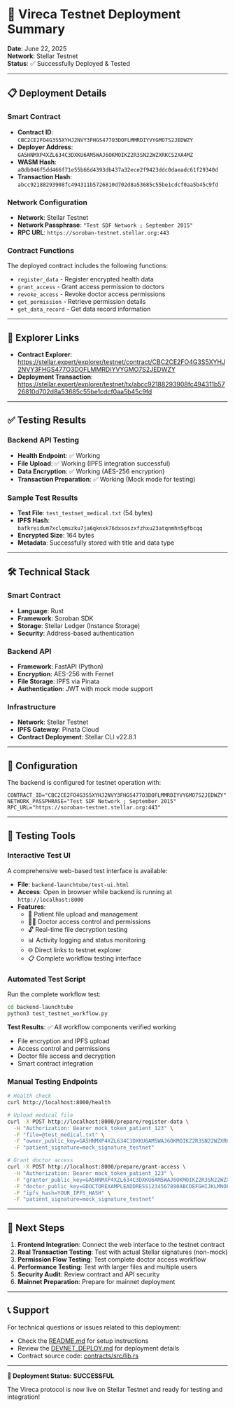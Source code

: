 # 🚀 Vireca Testnet Deployment Summary

**Date**: June 22, 2025  
**Network**: Stellar Testnet  
**Status**: ✅ Successfully Deployed & Tested

---

## 📋 Deployment Details

### Smart Contract
- **Contract ID**: `CBC2CE2FO4G3S5XYHJ2NVY3FHGS477O3DOFLMMRDIYVYGMO7S2JEDWZY`
- **Deployer Address**: `GA5HNMXP4XZL634C3DXKU6AM5WAJ6OKMOIKZ2R3SN22WZXRKCS2XA4MZ`
- **WASM Hash**: `a8db046f5dd466f71e55b66d4393db437a32ece2f9423ddc0daeadc61f29340d`
- **Transaction Hash**: `abcc92188293908fc494311b5726810d702d8a53685c55be1cdcf0aa5b45c9fd`

### Network Configuration
- **Network**: Stellar Testnet
- **Network Passphrase**: `"Test SDF Network ; September 2015"`
- **RPC URL**: `https://soroban-testnet.stellar.org:443`

### Contract Functions
The deployed contract includes the following functions:
- `register_data` - Register encrypted health data
- `grant_access` - Grant access permission to doctors  
- `revoke_access` - Revoke doctor access permissions
- `get_permission` - Retrieve permission details
- `get_data_record` - Get data record information

---

## 🔗 Explorer Links

- **Contract Explorer**: https://stellar.expert/explorer/testnet/contract/CBC2CE2FO4G3S5XYHJ2NVY3FHGS477O3DOFLMMRDIYVYGMO7S2JEDWZY
- **Deployment Transaction**: https://stellar.expert/explorer/testnet/tx/abcc92188293908fc494311b5726810d702d8a53685c55be1cdcf0aa5b45c9fd

---

## ✅ Testing Results

### Backend API Testing
- **Health Endpoint**: ✅ Working
- **File Upload**: ✅ Working (IPFS integration successful)
- **Data Encryption**: ✅ Working (AES-256 encryption)
- **Transaction Preparation**: ✅ Working (Mock mode for testing)

### Sample Test Results
- **Test File**: `test_testnet_medical.txt` (54 bytes)
- **IPFS Hash**: `bafkreidum7xclqmszku7ja6qknxk76dxsoszxfzhxu23atqnmhn5gfbcqq`
- **Encrypted Size**: 164 bytes
- **Metadata**: Successfully stored with title and data type

---

## 🛠️ Technical Stack

### Smart Contract
- **Language**: Rust
- **Framework**: Soroban SDK
- **Storage**: Stellar Ledger (Instance Storage)
- **Security**: Address-based authentication

### Backend API
- **Framework**: FastAPI (Python)
- **Encryption**: AES-256 with Fernet
- **File Storage**: IPFS via Pinata
- **Authentication**: JWT with mock mode support

### Infrastructure
- **Network**: Stellar Testnet
- **IPFS Gateway**: Pinata Cloud
- **Contract Deployment**: Stellar CLI v22.8.1

---

## 🔧 Configuration

The backend is configured for testnet operation with:

```env
CONTRACT_ID="CBC2CE2FO4G3S5XYHJ2NVY3FHGS477O3DOFLMMRDIYVYGMO7S2JEDWZY"
NETWORK_PASSPHRASE="Test SDF Network ; September 2015"
RPC_URL="https://soroban-testnet.stellar.org:443"
```

---

## 🧪 Testing Tools

### Interactive Test UI
A comprehensive web-based test interface is available:
- **File**: `backend-launchtube/test-ui.html`
- **Access**: Open in browser while backend is running at `http://localhost:8000`
- **Features**:
  - 👤 Patient file upload and management
  - 👨‍⚕️ Doctor access control and permissions  
  - 🔓 Real-time file decryption testing
  - 📊 Activity logging and status monitoring
  - 🌐 Direct links to testnet explorer
  - 📋 Complete workflow testing interface

### Automated Test Script
Run the complete workflow test:
```bash
cd backend-launchtube
python3 test_testnet_workflow.py
```

**Test Results**: ✅ All workflow components verified working
- File encryption and IPFS upload
- Access control and permissions
- Doctor file access and decryption
- Smart contract integration

### Manual Testing Endpoints
```bash
# Health check
curl http://localhost:8000/health

# Upload medical file
curl -X POST http://localhost:8000/prepare/register-data \
  -H "Authorization: Bearer mock_token_patient_123" \
  -F "file=@test_medical.txt" \
  -F "owner_public_key=GA5HNMXP4XZL634C3DXKU6AM5WAJ6OKMOIKZ2R3SN22WZXRKCS2XA4MZ" \
  -F "patient_signature=mock_signature_testnet"

# Grant doctor access
curl -X POST http://localhost:8000/prepare/grant-access \
  -H "Authorization: Bearer mock_token_patient_123" \
  -F "granter_public_key=GA5HNMXP4XZL634C3DXKU6AM5WAJ6OKMOIKZ2R3SN22WZXRKCS2XA4MZ" \
  -F "doctor_public_key=GDOCTOREXAMPLEADDRESS1234567890ABCDEFGHIJKLMNOPQRSTUVWXYZ" \
  -F "ipfs_hash=YOUR_IPFS_HASH" \
  -F "patient_signature=mock_signature_testnet"
```

---

## 🎯 Next Steps

1. **Frontend Integration**: Connect the web interface to the testnet contract
2. **Real Transaction Testing**: Test with actual Stellar signatures (non-mock)
3. **Permission Flow Testing**: Test complete doctor access workflow
4. **Performance Testing**: Test with larger files and multiple users
5. **Security Audit**: Review contract and API security
6. **Mainnet Preparation**: Prepare for mainnet deployment

---

## 📞 Support

For technical questions or issues related to this deployment:
- Check the [README.md](./README.md) for setup instructions
- Review the [DEVNET_DEPLOY.md](./DEVNET_DEPLOY.md) for deployment details
- Contract source code: [contracts/src/lib.rs](../contracts/src/lib.rs)

---

**🎉 Deployment Status: SUCCESSFUL**

The Vireca protocol is now live on Stellar Testnet and ready for testing and integration! 